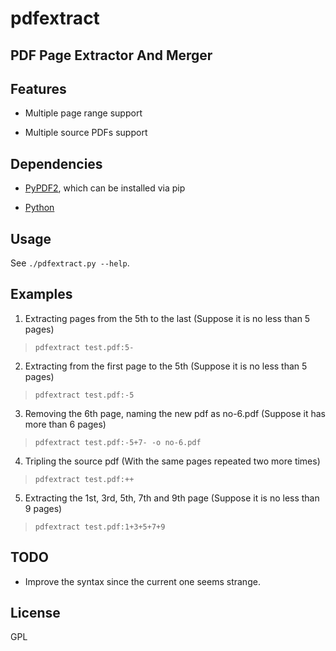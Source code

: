 # pdfextract

## PDF Page Extractor And Merger


## Features

- Multiple page range support

- Multiple source PDFs support


## Dependencies

- [PyPDF2](https://github.com/mstamy2/PyPDF2), which can be installed via pip

- [Python](https://www.python.org/)


## Usage

See `./pdfextract.py --help`.


## Examples

1. Extracting pages from the 5th to the last
(Suppose it is no less than 5 pages)
> `pdfextract test.pdf:5-`

2. Extracting from the first page to the 5th
(Suppose it is no less than 5 pages)
> `pdfextract test.pdf:-5`

3. Removing the 6th page, naming the new pdf as no-6.pdf
(Suppose it has more than 6 pages)
> `pdfextract test.pdf:-5+7- -o no-6.pdf`

4. Tripling the source pdf
(With the same pages repeated two more times)
> `pdfextract test.pdf:++`

5. Extracting the 1st, 3rd, 5th, 7th and 9th page
(Suppose it is no less than 9 pages)
> `pdfextract test.pdf:1+3+5+7+9`


## TODO

- Improve the syntax since the current one seems strange.


## License

GPL
